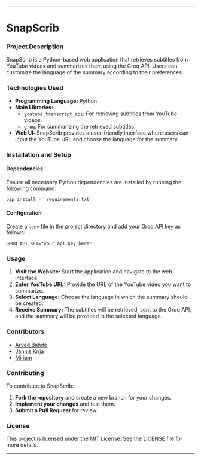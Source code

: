---

# SnapScrib

### Project Description
SnapScrib is a Python-based web application that retrieves subtitles from YouTube videos and summarizes them using the Groq API. Users can customize the language of the summary according to their preferences.

### Technologies Used
- **Programming Language:** Python
- **Main Libraries:**
  - `youtube_transcript_api`: For retrieving subtitles from YouTube videos.
  - `groq`: For summarizing the retrieved subtitles.
- **Web UI:** SnapScrib provides a user-friendly interface where users can input the YouTube URL and choose the language for the summary.

### Installation and Setup

#### Dependencies
Ensure all necessary Python dependencies are installed by running the following command:

```bash
pip install -r requirements.txt
```

#### Configuration
Create a `.env` file in the project directory and add your Groq API key as follows:

```plaintext
GROQ_API_KEY="your_api_key_here"
```

### Usage

1. **Visit the Website:** Start the application and navigate to the web interface.
2. **Enter YouTube URL:** Provide the URL of the YouTube video you want to summarize.
3. **Select Language:** Choose the language in which the summary should be created.
4. **Receive Summary:** The subtitles will be retrieved, sent to the Groq API, and the summary will be provided in the selected language.

### Contributors
- [Arved Bahde](https://github.com/arvedb)
- [Jannis Krija](https://github.com/cipher-shad0w)
- [Miriam](https://github.com/mirixy)

### Contributing
To contribute to SnapScrib:

1. **Fork the repository** and create a new branch for your changes.
2. **Implement your changes** and test them.
3. **Submit a Pull Request** for review.

### License
This project is licensed under the MIT License. See the [LICENSE](LICENSE) file for more details.

---